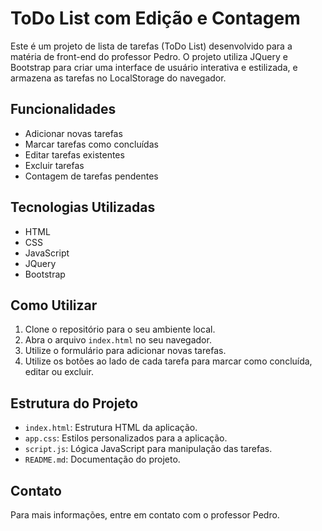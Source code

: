 # ToDo List com Edição e Contagem

Este é um projeto de lista de tarefas (ToDo List) desenvolvido para a matéria de front-end do professor Pedro. O projeto utiliza JQuery e Bootstrap para criar uma interface de usuário interativa e estilizada, e armazena as tarefas no LocalStorage do navegador.

## Funcionalidades

- Adicionar novas tarefas
- Marcar tarefas como concluídas
- Editar tarefas existentes
- Excluir tarefas
- Contagem de tarefas pendentes

## Tecnologias Utilizadas

- HTML
- CSS
- JavaScript
- JQuery
- Bootstrap

## Como Utilizar

1. Clone o repositório para o seu ambiente local.
2. Abra o arquivo `index.html` no seu navegador.
3. Utilize o formulário para adicionar novas tarefas.
4. Utilize os botões ao lado de cada tarefa para marcar como concluída, editar ou excluir.

## Estrutura do Projeto

- `index.html`: Estrutura HTML da aplicação.
- `app.css`: Estilos personalizados para a aplicação.
- `script.js`: Lógica JavaScript para manipulação das tarefas.
- `README.md`: Documentação do projeto.

## Contato

Para mais informações, entre em contato com o professor Pedro.